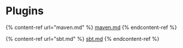 # Plugins

{% content-ref url="maven.md" %}
[maven.md](maven.md)
{% endcontent-ref %}

{% content-ref url="sbt.md" %}
[sbt.md](sbt.md)
{% endcontent-ref %}
